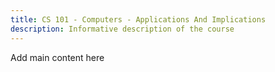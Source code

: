 ```yaml
---
title: CS 101 - Computers - Applications And Implications
description: Informative description of the course
---
```


Add main content here